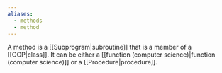```yaml
---
aliases:
  - methods
  - method
---
```

A method is a [[Subprogram|subroutine]] that is a member of a [[OOP|class]]. It can be either a [[function (computer science)|function (computer science)]] or a [[Procedure|procedure]].